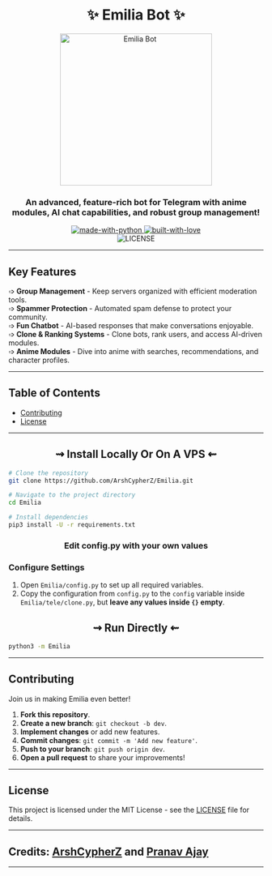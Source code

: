 <h1 align="center"> 
    ✨ Emilia Bot ✨ 
</h1>

<p align="center">
    <img src="https://pic-bstarstatic.akamaized.net/ugc/9e98b6c8872450f3e8b19e0d0aca02deff02981f.jpg" alt="Emilia Bot" width="300"/>
</p>

<h3 align="center"> 
An advanced, feature-rich bot for Telegram with anime modules, AI chat capabilities, and robust group management!
</h3>

<p align="center">
    <a href="https://python.org">
        <img src="http://forthebadge.com/images/badges/made-with-python.svg" alt="made-with-python">
    </a>
    <a href="https://github.com/ArshCypherZ">
        <img src="http://ForTheBadge.com/images/badges/built-with-love.svg" alt="built-with-love">
    </a>
    <br>
    <img src="https://img.shields.io/github/license/ArshCypherZ/Emilia?style=for-the-badge" alt="LICENSE">
</p>

---

## Key Features

➩ **Group Management** - Keep servers organized with efficient moderation tools.  
➩ **Spammer Protection** - Automated spam defense to protect your community.  
➩ **Fun Chatbot** - AI-based responses that make conversations enjoyable.  
➩ **Clone & Ranking Systems** - Clone bots, rank users, and access AI-driven modules.  
➩ **Anime Modules** - Dive into anime with searches, recommendations, and character profiles.

---

## Table of Contents

- [Contributing](#contributing)
- [License](#license)

---

<h2 align="center"> 
   ⇝ Install Locally Or On A VPS ⇜
</h2>

```bash
# Clone the repository
git clone https://github.com/ArshCypherZ/Emilia.git

# Navigate to the project directory
cd Emilia

# Install dependencies
pip3 install -U -r requirements.txt
```

<h3 align="center"> 
    Edit <b>config.py</b> with your own values
</h3>

### Configure Settings

1. Open `Emilia/config.py` to set up all required variables.
2. Copy the configuration from `config.py` to the `config` variable inside `Emilia/tele/clone.py`, but **leave any values inside `{}` empty**.

<h2 align="center"> 
   ⇝ Run Directly ⇜
</h2>

```bash
python3 -m Emilia
```
--- 
## Contributing

Join us in making Emilia even better!

1. **Fork this repository**.
2. **Create a new branch**: `git checkout -b dev`.
3. **Implement changes** or add new features.
4. **Commit changes**: `git commit -m 'Add new feature'`.
5. **Push to your branch**: `git push origin dev`.
6. **Open a pull request** to share your improvements!

---

## License

This project is licensed under the MIT License - see the [LICENSE](LICENSE) file for details.

---

## Credits: [ArshCypherZ](https://github.com/ArshCypherZ) and [Pranav Ajay](https://github.com/itspranavajay)

---
